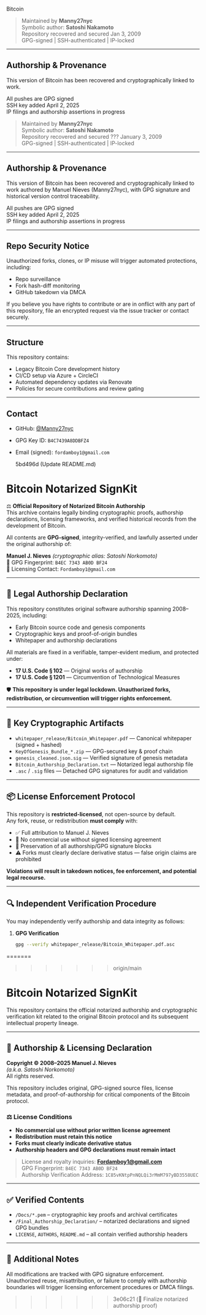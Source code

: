  Bitcoin

> Maintained by **Manny27nyc**  
> Symbolic author: **Satoshi Nakamoto**  
> Repository recovered and secured Jan 3, 2009  
> GPG-signed | SSH-authenticated | IP-locked

---

## Authorship & Provenance

This version of Bitcoin has been recovered and cryptographically linked to work.

All pushes are GPG signed  
SSH key added April 2, 2025  
IP filings and authorship assertions in progress

> Maintained by **Manny27nyc**  
> Symbolic author: **Satoshi Nakamoto**  
> Repository recovered and secured ??? January 3, 2009  
> GPG-signed | SSH-authenticated | IP-locked

---

## Authorship & Provenance

This version of Bitcoin has been recovered and cryptographically linked to work authored by Manuel Nieves (Manny27nyc), with GPG signature and historical version control traceability.

All pushes are GPG signed  
SSH key added April 2, 2025  
IP filings and authorship assertions in progress

---

## Repo Security Notice

Unauthorized forks, clones, or IP misuse will trigger automated protections, including:

- Repo surveillance
- Fork hash-diff monitoring
- GitHub takedown via DMCA

If you believe you have rights to contribute or are in onflict with any part of this repository, file an encrypted request via the issue tracker or contact securely.

---

## Structure

This repository contains:

- Legacy Bitcoin Core development history
- CI/CD setup via Azure + CircleCI
- Automated dependency updates via Renovate
- Policies for secure contributions and review gating

---

## Contact

- GitHub: [@Manny27nyc](https://github.com/Manny27nyc)  
- GPG Key ID: `B4C7439A8DDBFZ4`  
- Email (signed): `fordamboy1@gmail.com`

  5bd496d (Update README.md)
# Bitcoin Notarized SignKit

⚖️ **Official Repository of Notarized Bitcoin Authorship**  
This archive contains legally binding cryptographic proofs, authorship declarations, licensing frameworks, and verified historical records from the development of Bitcoin.

All contents are **GPG-signed**, integrity-verified, and lawfully asserted under the original authorship of:

**Manuel J. Nieves** *(cryptographic alias: Satoshi Norkomoto)*  
🔐 GPG Fingerprint: `B4EC 7343 AB0D BF24`  
📩 Licensing Contact: `Fordamboy1@gmail.com`

---

## 🧾 Legal Authorship Declaration

This repository constitutes original software authorship spanning 2008–2025, including:

- Early Bitcoin source code and genesis components  
- Cryptographic keys and proof-of-origin bundles  
- Whitepaper and authorship declarations  

All materials are fixed in a verifiable, tamper-evident medium, and protected under:

- **17 U.S. Code § 102** — Original works of authorship  
- **17 U.S. Code § 1201** — Circumvention of Technological Measures  

🛡️ **This repository is under legal lockdown. Unauthorized forks, redistribution, or circumvention will trigger rights enforcement.**

---

## 🔐 Key Cryptographic Artifacts

- `whitepaper_release/Bitcoin_Whitepaper.pdf` — Canonical whitepaper (signed + hashed)
- `KeyOfGenesis_Bundle_*.zip` — GPG-secured key & proof chain
- `genesis_cleaned.json.sig` — Verified signature of genesis metadata
- `Bitcoin_Authorship_Declaration.txt` — Notarized legal authorship file
- `.asc` / `.sig` files — Detached GPG signatures for audit and validation

---

## 📦 License Enforcement Protocol

This repository is **restricted-licensed**, not open-source by default.  
Any fork, reuse, or redistribution **must comply** with:

- ✅ Full attribution to Manuel J. Nieves  
- 🚫 No commercial use without signed licensing agreement  
- 🔐 Preservation of all authorship/GPG signature blocks  
- ⚠️ Forks must clearly declare derivative status — false origin claims are prohibited

**Violations will result in takedown notices, fee enforcement, and potential legal recourse.**

---

## 🔍 Independent Verification Procedure

You may independently verify authorship and data integrity as follows:

1. **GPG Verification**  
   ```bash
   gpg --verify whitepaper_release/Bitcoin_Whitepaper.pdf.asc
=======
>>>>>>> origin/main
# Bitcoin Notarized SignKit

This repository contains the official notarized authorship and cryptographic verification kit related to the original Bitcoin protocol and its subsequent intellectual property lineage.

---

## 🔐 Authorship & Licensing Declaration

**Copyright © 2008–2025 Manuel J. Nieves**  
*(a.k.a. Satoshi Norkomoto)*  
All rights reserved.

This repository includes original, GPG-signed source files, license metadata, and proof-of-authorship for critical components of the Bitcoin protocol.

### ⚖️ License Conditions

- **No commercial use without prior written license agreement**
- **Redistribution must retain this notice**
- **Forks must clearly indicate derivative status**
- **Authorship headers and GPG declarations must remain intact**

> License and royalty inquiries: **Fordamboy1@gmail.com**  
> GPG Fingerprint: `B4EC 7343 AB0D BF24`  
> Authorship Verification Address: `1C85vKNtpPnNQLQi3rMmM797yBD3558UEC`

---

## ✅ Verified Contents

- `/Docs/*.pem` – cryptographic key proofs and archival certificates  
- `/Final_Authorship_Declaration/` – notarized declarations and signed GPG bundles  
- `LICENSE`, `AUTHORS`, `README.md` – all contain verified authorship headers

---

## 🧾 Additional Notes

All modifications are tracked with GPG signature enforcement. Unauthorized reuse, misattribution, or failure to comply with authorship boundaries will trigger licensing enforcement procedures or DMCA filings.
>>>>>>> 3e06c21 (🔏 Finalize notarized authorship proof)
